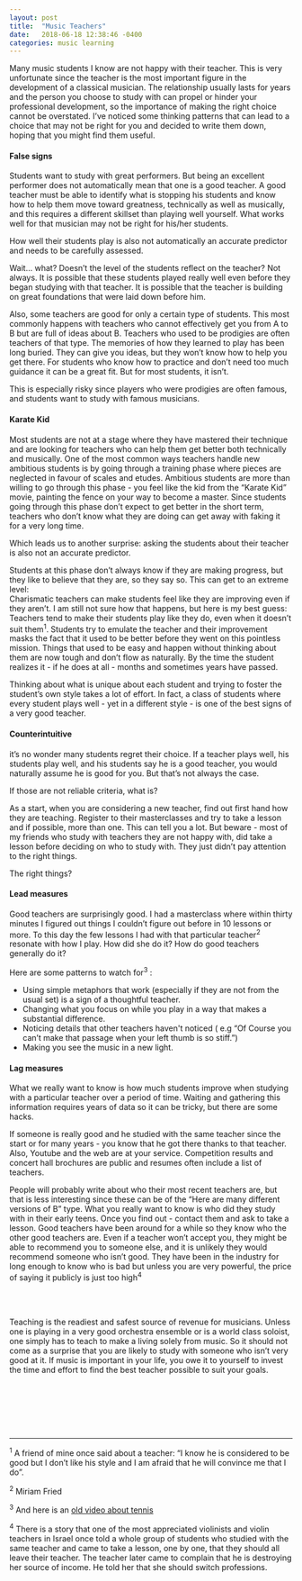 ```yaml
---
layout: post
title:  "Music Teachers"
date:   2018-06-18 12:38:46 -0400
categories: music learning
---
```

Many music students I know are not happy with their teacher. This is very unfortunate since the teacher is the most important figure in the development of a classical musician. The relationship usually lasts for years and the person you choose to study with can propel or hinder your professional development, so the importance of making the right choice cannot be overstated. 
I’ve noticed some thinking patterns that can lead to a choice that may not be right for you and decided to write them down, hoping that you might find them useful. 

#### False signs

Students want to study with great performers. But being an excellent performer does not automatically mean that one is a good teacher. A good teacher must be able to identify what is stopping his students and know how to help them move toward greatness, technically as well as musically, and this requires a different skillset than playing well yourself. What works well for that musician may not be right for his/her students. 

How well their students play is also not automatically an accurate predictor and needs to be carefully assessed. 

Wait... what? Doesn’t the level of the students reflect on the teacher? Not always. 
It is possible that these students played really well even before they began studying with that teacher. It is possible that the teacher is building on great foundations that were laid down before him. 

Also, some teachers are good for only a certain type of students. This most commonly happens with teachers who cannot effectively get you from A to B but are full of ideas about B. Teachers who used to be prodigies are often teachers of that type. The memories of how they learned to play has been long buried. They can give you ideas, but they won’t know how to help you get there. For students who know how to practice and don’t need too much guidance it can be a great fit. But for most students, it isn’t. 

This is especially risky since players who were prodigies are often famous, and students want to study with famous musicians.

#### Karate Kid

Most students are not at a stage where they have mastered their technique and are looking for teachers who can help them get better both technically and musically. One of the most common ways teachers handle new ambitious students is by going through a training phase where pieces are neglected in favour of scales and etudes. Ambitious students are more than willing to go through this phase - you feel like the kid from the “Karate Kid” movie, painting the fence on your way to become a master. Since students going through this phase don’t expect to get better in the short term, teachers who don’t know what they are doing can get away with faking it for a very long time.

Which leads us to another surprise: asking the students about their teacher is also not an accurate predictor. 

Students at this phase don’t always know if they are making progress, but they like to believe that they are, so they say so. This can get to an extreme level:  
Charismatic teachers can make students feel like they are improving even if they aren’t. I am still not sure how that happens, but here is my best guess: Teachers tend to make their students play like they do, even when it doesn’t suit them<sup>1</sup>. Students try to emulate the teacher and their improvement masks the fact that it used to be better before they went on this pointless mission. Things that used to be easy and happen without thinking about them are now tough and don’t flow as naturally. By the time the student realizes it - if he does at all - months and sometimes years have passed. 

Thinking about what is unique about each student and trying to foster the student’s own style takes a lot of effort. In fact, a class of students where every student plays well - yet in a different style - is one of the best signs of a very good teacher. 

#### Counterintuitive
it’s no wonder many students regret their choice. If a teacher plays well, his students play well, and his students say he is a good teacher, you would naturally assume he is good for you. But that’s not always the case. 

If those are not reliable criteria, what is?


As a start, when you are considering a new teacher, find out first hand how they are teaching. Register to their masterclasses and try to take a lesson and if possible, more than one. This can tell you a lot. But beware - most of my friends who study with teachers they are not happy with, did take a lesson before deciding on who to study with. They just didn’t pay attention to the right things.

The right things?

#### Lead measures

Good teachers are surprisingly good. I had a masterclass where within thirty minutes I figured out things I couldn’t figure out before in 10 lessons or more. To this day the few lessons I had with that particular teacher<sup>2</sup> resonate with how I play. How did she do it? How do good teachers generally do it? 

Here are some patterns to watch for<sup>3</sup> :

* Using simple metaphors that work (especially if they are not from the usual set) is a sign of a thoughtful teacher.
* Changing what you focus on while you play in a way that makes a substantial difference.
* Noticing details that other teachers haven't noticed ( e.g “Of Course you can’t make that passage when your left thumb is so stiff.”) 
* Making you see the music in a new light.


#### Lag measures

What we really want to know is how much students improve when studying with a particular teacher over a period of time. Waiting and gathering this information requires years of data so it can be tricky, but there are some hacks. 

If someone is really good and he studied with the same teacher since the start or for many years - you know that he got there thanks to that teacher. Also, Youtube and the web are at your service. Competition results and concert hall brochures are public and resumes often include a list of teachers. 

People will probably write about who their most recent teachers are, but that is less interesting since these can be of the “Here are many different versions of B” type. What you really want to know is who did they study with in their early teens. Once you find out - contact them and ask to take a lesson. Good teachers have been around for a while so they know who the other good teachers are. Even if a teacher won’t accept you, they might be able to recommend you to someone else, and it is unlikely they would recommend someone who isn’t good. They have been in the industry for long enough to know who is bad but unless you are very powerful, the price of saying it publicly is just too high<sup>4</sup> 
  

<br></br>

Teaching is the readiest and safest source of revenue for musicians. Unless one is  playing in a very good orchestra ensemble or is a world class soloist, one simply has to teach to make a living solely from music. So it should not come as a surprise that you are likely to study with someone who isn’t very good at it. If music is important in your life, you owe it to yourself to invest the time and effort to find the best teacher possible to suit your goals.
  
<br></br>  
<br></br>
 
 
* * * *


<sup>1</sup> A friend of mine once said about a teacher: “I know he is considered to be good but I don’t like his style and I am afraid that he will convince me that I do”.

<sup>2</sup> Miriam Fried

<sup>3</sup> And here is an [old video about tennis](https://www.youtube.com/watch?v=ieb1lmm9xHk)

<sup>4</sup> There is a story that one of the most appreciated violinists and violin teachers in Israel once told a whole group of students who studied with the same teacher and came to take a lesson, one by one, that they should all leave their teacher. The teacher later came to complain that he is destroying her source of income. He told her that she should switch professions. 

